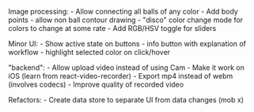 
Image processing: 
	- Allow connecting all balls of any color
	- Add body points 
	- allow non ball contour drawing
	- "disco" color change mode for colors to change at some rate
	- Add RGB/HSV toggle for sliders

Minor UI:
	- Show active state on buttons
	- info button with explanation of workflow
	- highlight selected color on click/hover

"backend":
	- Allow upload video instead of using Cam
	- Make it work on iOS (learn from react-video-recorder)
	- Export mp4 instead of webm (involves codecs)
	- Improve quality of recorded video

Refactors:
	- Create data store to separate UI from data changes (mob x)

